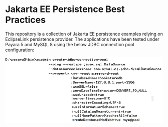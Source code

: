 # Jakarta EE Persistence Best Practices
This repository is a collection of Jakarta EE persistence examples relying on EclipseLink persistence provider.
The applications have been tested under Payara 5 and MySQL 8 using the below JDBC connection pool configuration:

![](https://github.com/AnghelLeonard/jakartaee-persistence/blob/master/Configure%20MySQL%20JDBC%20Connection%20Pool.png)
